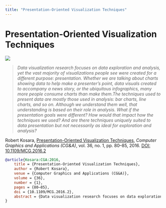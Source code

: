```yaml
---
title: "Presentation-Oriented Visualization Techniques"
---
```


# Presentation-Oriented Visualization Techniques

<p><img src="https://media.eagereyes.org/wp-content/uploads/2016/01/pres-oriented-teaser.jpg" /></p>

> _Data visualization research focuses on data exploration and analysis, yet the vast majority of visualizations people see were created for a different purpose: presentation. Whether we are talking about charts showing data to help make a presenter’s point, data visuals created to accompany a news story, or the ubiquitous infographics, many more people consume charts than make them.The techniques used to present data are mostly those used in analysis: bar charts, line charts, and so on. Although we understand them well, that understanding is based on their role in analysis. What if the presentation goals were different? How would that impact how the techniques we used? And are there techniques uniquely suited to data presentation but not necessarily as ideal for exploration and analysis?_

Robert Kosara, <a href="https://media.eagereyes.org/papers/2016/Kosara-CGA-2016.pdf" target="_blank">Presentation-Oriented Visualization Techniques</a>, _Computer Graphics and Applications (CG&A)_, vol. 36, no. 1, pp. 80–85, 2016. <a href="https://dx.doi.org/10.1109/MCG.2016.2" target="_new">DOI: 10.1109/MCG.2016.2</a>


```bibtex
@article{Kosara:CGA:2016,
	title = {Presentation-Oriented Visualization Techniques},
	author = {Robert Kosara},
	venue = {Computer Graphics and Applications (CG&A)},
	volume = {36},
	number = {1},
	pages = {80–85},
	doi = {10.1109/MCG.2016.2},
	abstract = {Data visualization research focuses on data exploration and analysis, yet the vast majority of visualizations people see were created for a different purpose: presentation. Whether we are talking about charts showing data to help make a presenter’s point, data visuals created to accompany a news story, or the ubiquitous infographics, many more people consume charts than make them.The techniques used to present data are mostly those used in analysis: bar charts, line charts, and so on. Although we understand them well, that understanding is based on their role in analysis. What if the presentation goals were different? How would that impact how the techniques we used? And are there techniques uniquely suited to data presentation but not necessarily as ideal for exploration and analysis?},
}
```

